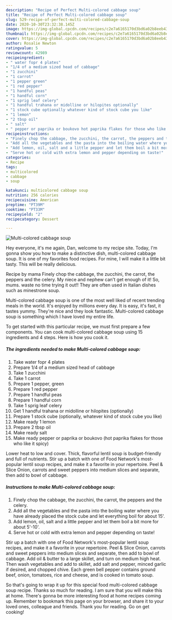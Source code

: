 ```yaml
---
description: "Recipe of Perfect Multi-colored cabbage soup"
title: "Recipe of Perfect Multi-colored cabbage soup"
slug: 529-recipe-of-perfect-multi-colored-cabbage-soup
date: 2020-10-30T23:32:38.145Z
image: https://img-global.cpcdn.com/recipes/c2e7a6165170d3bd6a02b8eeb438771e/751x532cq70/multi-colored-cabbage-soup-recipe-main-photo.jpg
thumbnail: https://img-global.cpcdn.com/recipes/c2e7a6165170d3bd6a02b8eeb438771e/751x532cq70/multi-colored-cabbage-soup-recipe-main-photo.jpg
cover: https://img-global.cpcdn.com/recipes/c2e7a6165170d3bd6a02b8eeb438771e/751x532cq70/multi-colored-cabbage-soup-recipe-main-photo.jpg
author: Rosalie Newton
ratingvalue: 5
reviewcount: 42989
recipeingredient:
- " water fopr 4 plates"
- "1/4 of a medium sized head of cabbage"
- "1 zucchini"
- "1 carrot"
- "1 pepper green"
- "1 red pepper"
- "1 handful peas"
- "1 handful corn"
- "1 sprig leaf celery"
- "1 handful trahana or midolline or hilopites optionally"
- "1 stock cube optionally whatever kind of stock cube you like"
- "1 lemon"
- "2 tbsp oil"
- " salt"
- " pepper or paprika or boukovo hot paprika flakes for those who like it spicy"
recipeinstructions:
- "Finely chop the cabbage, the zucchini, the carrot, the peppers and the celery."
- "Add all the vegetables and the pasta into the boiling water where you have already placed the stock cube and let everything boil for about 15&#39;."
- "Add lemon, oil, salt and a little pepper and let them boil a bit more for about 5&#39;-10&#39;."
- "Serve hot or cold with extra lemon and pepper depending on taste!"
categories:
- Recipe
tags:
- multicolored
- cabbage
- soup

katakunci: multicolored cabbage soup 
nutrition: 256 calories
recipecuisine: American
preptime: "PT39M"
cooktime: "PT33M"
recipeyield: "2"
recipecategory: Dessert

---
```



![Multi-colored cabbage soup](https://img-global.cpcdn.com/recipes/c2e7a6165170d3bd6a02b8eeb438771e/751x532cq70/multi-colored-cabbage-soup-recipe-main-photo.jpg)

Hey everyone, it's me again, Dan, welcome to my recipe site. Today, I'm gonna show you how to make a distinctive dish, multi-colored cabbage soup. It is one of my favorites food recipes. For mine, I will make it a little bit tasty. This will be really delicious.

Recipe by mama Finely chop the cabbage, the zucchini, the carrot, the peppers and the celery. My niece and nephew can&#39;t get enough of it! So, mums. waste no time trying it out!! They are often used in Italian dishes such as minestrone soup.

Multi-colored cabbage soup is one of the most well liked of recent trending meals in the world. It's enjoyed by millions every day. It is easy, it's fast, it tastes yummy. They're nice and they look fantastic. Multi-colored cabbage soup is something which I have loved my entire life.


To get started with this particular recipe, we must first prepare a few components. You can cook multi-colored cabbage soup using 15 ingredients and 4 steps. Here is how you cook it.

<!--inarticleads1-->

##### The ingredients needed to make Multi-colored cabbage soup:

1. Take  water fopr 4 plates
1. Prepare 1/4 of a medium sized head of cabbage
1. Take 1 zucchini
1. Take 1 carrot
1. Prepare 1 pepper, green
1. Prepare 1 red pepper
1. Prepare 1 handful peas
1. Prepare 1 handful corn
1. Take 1 sprig leaf celery
1. Get 1 handful trahana or midolline or hilopites (optionally)
1. Prepare 1 stock cube (optionally, whatever kind of stock cube you like)
1. Make ready 1 lemon
1. Prepare 2 tbsp oil
1. Make ready  salt
1. Make ready  pepper or paprika or boukovo (hot paprika flakes for those who like it spicy)


Lower heat to low and cover. Thick, flavorful lentil soup is budget-friendly and full of nutrients. Stir up a batch with one of Food Network&#39;s most-popular lentil soup recipes, and make it a favorite in your repertoire. Peel &amp; Slice Onion, carrots and sweet peppers into medium slices and separate, then add to bowl of cabbage. 

<!--inarticleads2-->

##### Instructions to make Multi-colored cabbage soup:

1. Finely chop the cabbage, the zucchini, the carrot, the peppers and the celery.
1. Add all the vegetables and the pasta into the boiling water where you have already placed the stock cube and let everything boil for about 15&#39;.
1. Add lemon, oil, salt and a little pepper and let them boil a bit more for about 5&#39;-10&#39;.
1. Serve hot or cold with extra lemon and pepper depending on taste!


Stir up a batch with one of Food Network&#39;s most-popular lentil soup recipes, and make it a favorite in your repertoire. Peel &amp; Slice Onion, carrots and sweet peppers into medium slices and separate, then add to bowl of cabbage. Add oil &amp; butter to a large skillet, and turn on medium high heat. Then wash vegetables and add to skillet, add salt and pepper, minced garlic if desired, and chopped chive. Each green bell pepper contains ground beef, onion, tomatoes, rice and cheese, and is cooked in tomato soup. 

So that's going to wrap it up for this special food multi-colored cabbage soup recipe. Thanks so much for reading. I am sure that you will make this at home. There's gonna be more interesting food at home recipes coming up. Remember to bookmark this page on your browser, and share it to your loved ones, colleague and friends. Thank you for reading. Go on get cooking!
